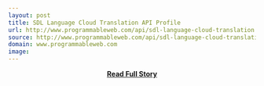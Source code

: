 ```yaml
---
layout: post
title: SDL Language Cloud Translation API Profile
url: http://www.programmableweb.com/api/sdl-language-cloud-translation
source: http://www.programmableweb.com/api/sdl-language-cloud-translation
domain: www.programmableweb.com
image: 
---
```


<p></p>
<center><p><a href="http://www.programmableweb.com/api/sdl-language-cloud-translation" style='padding:25px; font-sze:18px; font-weight: bold;'>Read Full Story</a></p></center>
